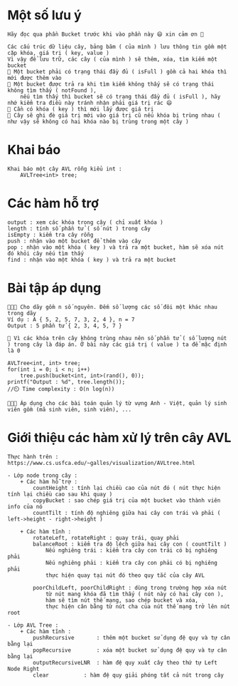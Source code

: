 # Một số lưu ý
	Hãy đọc qua phần Bucket trước khi vào phần này 😄 xin cảm ơn 🤎

	Các cấu trúc dữ liệu cây, bảng băm ( của mình ) lưu thông tin gồm một cặp khóa, giá trị ( key, value )
	Vì vậy để lưu trữ, các cây ( của mình ) sẽ thêm, xóa, tìm kiếm một bucket
	💢 Một bucket phải có trạng thái đầy đủ ( isFull ) gồm cả hai khóa thì mới được thêm vào
	💢 Một bucket được trả ra khi tìm kiếm không thấy sẽ có trạng thái không tìm thấy ( notFound ),
		nếu tìm thấy thì bucket sẽ có trạng thái đầy đủ ( isFull ), hãy nhớ kiểm tra điều này tránh nhận phải giá trị rác 😄
	💢 Cần có khóa ( key ) thì mới lấy được giá trị
	💢 Cây sẽ ghi đè giá trị mới vào giá trị cũ nếu khóa bị trùng nhau ( như vậy sẽ không có hai khóa nào bị trùng trong một cây )

# Khai báo
	Khai báo một cây AVL rỗng kiểu int :
		AVLTree<int> tree;

# Các hàm hỗ trợ
	output : xem các khóa trong cây ( chỉ xuất khóa )
	length : tính số phần tử ( số nút ) trong cây
	isEmpty : kiểm tra cây rỗng
	push : nhận vào một bucket để thêm vào cây
	pop : nhận vào một khóa ( key ) và trả ra một bucket, hàm sẽ xóa nút đó khỏi cây nếu tìm thấy
	find : nhận vào một khóa ( key ) và trả ra một bucket

# Bài tập áp dụng
	📖📖📖 Cho dãy gồm n số nguyên. Đếm số lượng các số đôi một khác nhau trong dãy
	Ví dụ : A { 5, 2, 5, 7, 3, 2, 4 }, n = 7
	Output : 5 phần tử { 2, 3, 4, 5, 7 }
	
	💢 Vì các khóa trên cây không trùng nhau nên số phần tử ( số lượng nút ) trong cây là đáp án. Ở bài này các giá trị ( value ) ta để mặc định là 0
	
	AVLTree<int, int> tree;
	for(int i = 0; i < n; i++)
		tree.push(bucket<int, int>(rand(), 0));
	printf("Output : %d", tree.length());
	//⏲️ Time complexity : O(n log(n))
	
	📖📖📖 Áp dụng cho các bài toán quản lý từ vựng Anh - Việt, quản lý sinh viên gồm (mã sinh viên, sinh viên), ...

# Giới thiệu các hàm xử lý trên cây AVL
	Thực hành trên : https://www.cs.usfca.edu/~galles/visualization/AVLtree.html

	- Lớp node trong cây :
		+ Các hàm hỗ trợ :
			countHeight : tính lại chiều cao của nút đó ( nút thực hiện tính lại chiều cao sau khi quay )
			copyBucket : sao chép giá trị của một bucket vào thành viên info của nó
			countTilt : tính độ nghiêng giữa hai cây con trái và phải ( left->height - right->height )
		
		+ Các hàm tĩnh :
			rotateLeft, rotateRight : quay trái, quay phải
			balanceRoot : kiểm tra độ lệch giữa hai cây con ( countTilt )
				Nếu nghiêng trái : kiểm tra cây con trái có bị nghiêng phải
				Nếu nghiêng phải : kiểm tra cây con phải có bị nghiêng phải
				thực hiện quay tại nút đó theo quy tắc của cây AVL
				
			poorChildLeft, poorChildRight : dùng trong trường hợp xóa nút
				từ nút mang khóa đã tìm thấy ( nút này có hai cây con ),
				hàm sẽ tìm nút thế mạng, sao chép bucket và xóa,
				thực hiện cân bằng từ nút cha của nút thế mạng trở lên nút root
				
	- Lớp AVL Tree :
		+ Các hàm tĩnh :
			pushRecursive		: thêm một bucket sử dụng đệ quy và tự cân bằng lại
			popRecursive		: xóa một bucket sử dụng đệ quy và tự cân bằng lại
			outputRecursiveLNR	: hàm đệ quy xuất cây theo thứ tự Left Node Right
			clear			: hàm đệ quy giải phóng tất cả nút trong cây
